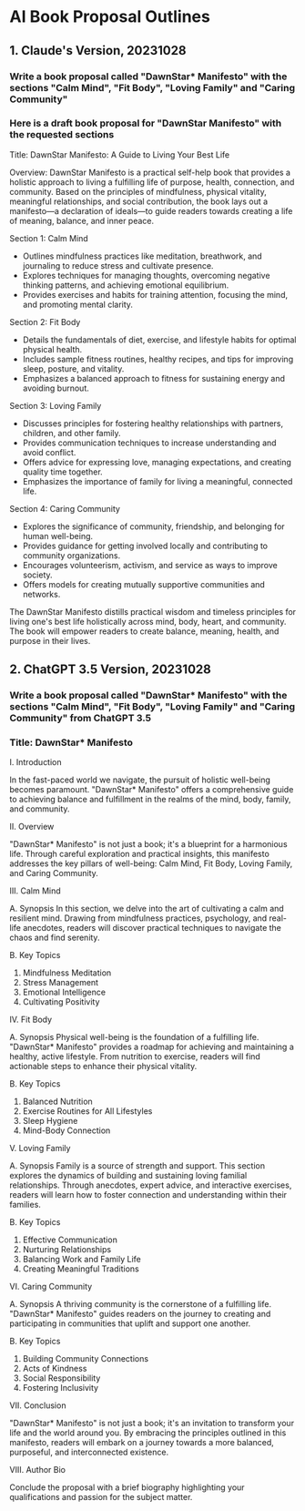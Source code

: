 # AI Book Proposal Outlines

## 1. Claude's Version, 20231028

### Write a book proposal called "DawnStar* Manifesto" with the sections "Calm Mind", "Fit Body", "Loving Family" and "Caring Community"

### Here is a draft book proposal for "DawnStar Manifesto" with the requested sections

Title: DawnStar Manifesto: A Guide to Living Your Best Life

Overview:
DawnStar Manifesto is a practical self-help book that provides a holistic approach to living a fulfilling life of purpose, health, connection, and community. Based on the principles of mindfulness, physical vitality, meaningful relationships, and social contribution, the book lays out a manifesto—a declaration of ideals—to guide readers towards creating a life of meaning, balance, and inner peace.

Section 1: Calm Mind

- Outlines mindfulness practices like meditation, breathwork, and journaling to reduce stress and cultivate presence.
- Explores techniques for managing thoughts, overcoming negative thinking patterns, and achieving emotional equilibrium.
- Provides exercises and habits for training attention, focusing the mind, and promoting mental clarity.

Section 2: Fit Body

- Details the fundamentals of diet, exercise, and lifestyle habits for optimal physical health.
- Includes sample fitness routines, healthy recipes, and tips for improving sleep, posture, and vitality.
- Emphasizes a balanced approach to fitness for sustaining energy and avoiding burnout.

Section 3: Loving Family

- Discusses principles for fostering healthy relationships with partners, children, and other family.
- Provides communication techniques to increase understanding and avoid conflict.
- Offers advice for expressing love, managing expectations, and creating quality time together.
- Emphasizes the importance of family for living a meaningful, connected life.

Section 4: Caring Community

- Explores the significance of community, friendship, and belonging for human well-being.
- Provides guidance for getting involved locally and contributing to community organizations.
- Encourages volunteerism, activism, and service as ways to improve society.
- Offers models for creating mutually supportive communities and networks.

The DawnStar Manifesto distills practical wisdom and timeless principles for living one's best life holistically across mind, body, heart, and community. The book will empower readers to create balance, meaning, health, and purpose in their lives.

## 2. ChatGPT 3.5 Version, 20231028

### Write a book proposal called "DawnStar* Manifesto" with the sections "Calm Mind", "Fit Body", "Loving Family" and "Caring Community" from ChatGPT 3.5

### Title: DawnStar* Manifesto

I. Introduction

In the fast-paced world we navigate, the pursuit of holistic well-being becomes paramount. "DawnStar* Manifesto" offers a comprehensive guide to achieving balance and fulfillment in the realms of the mind, body, family, and community.

II. Overview

"DawnStar* Manifesto" is not just a book; it's a blueprint for a harmonious life. Through careful exploration and practical insights, this manifesto addresses the key pillars of well-being: Calm Mind, Fit Body, Loving Family, and Caring Community.

III. Calm Mind

A. Synopsis
In this section, we delve into the art of cultivating a calm and resilient mind. Drawing from mindfulness practices, psychology, and real-life anecdotes, readers will discover practical techniques to navigate the chaos and find serenity.

B. Key Topics

   1. Mindfulness Meditation
   2. Stress Management
   3. Emotional Intelligence
   4. Cultivating Positivity

IV. Fit Body

A. Synopsis
Physical well-being is the foundation of a fulfilling life. "DawnStar* Manifesto" provides a roadmap for achieving and maintaining a healthy, active lifestyle. From nutrition to exercise, readers will find actionable steps to enhance their physical vitality.

B. Key Topics

   1. Balanced Nutrition
   2. Exercise Routines for All Lifestyles
   3. Sleep Hygiene
   4. Mind-Body Connection

V. Loving Family

A. Synopsis
Family is a source of strength and support. This section explores the dynamics of building and sustaining loving familial relationships. Through anecdotes, expert advice, and interactive exercises, readers will learn how to foster connection and understanding within their families.

B. Key Topics

   1. Effective Communication
   2. Nurturing Relationships
   3. Balancing Work and Family Life
   4. Creating Meaningful Traditions

VI. Caring Community

A. Synopsis
A thriving community is the cornerstone of a fulfilling life. "DawnStar* Manifesto" guides readers on the journey to creating and participating in communities that uplift and support one another.

B. Key Topics

   1. Building Community Connections
   2. Acts of Kindness
   3. Social Responsibility
   4. Fostering Inclusivity

VII. Conclusion

"DawnStar* Manifesto" is not just a book; it's an invitation to transform your life and the world around you. By embracing the principles outlined in this manifesto, readers will embark on a journey towards a more balanced, purposeful, and interconnected existence.

VIII. Author Bio

Conclude the proposal with a brief biography highlighting your qualifications and passion for the subject matter.
